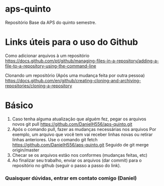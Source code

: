 # aps-quinto
Repositório Base da APS do quinto semestre. 

# Links úteis para o uso do Github
Como adicionar arquivos à um repositório
https://docs.github.com/pt/github/managing-files-in-a-repository/adding-a-file-to-a-repository-using-the-command-line

Clonando um repositório (Após uma mudança feita por outra pessoa)
https://docs.github.com/en/github/creating-cloning-and-archiving-repositories/cloning-a-repository

# Básico
1. Caso tenha alguma atualização que alguém fez, pegar os arquivos novos
        git pull https://github.com/DanielH556/aps-quinto.git
2. Após o comando pull, fazer as mudanças necessárias nos arquivos
        Por exemplo, um arquivo que você tem vai receber linhas novas ou retirar linhas anteriores. 
        Use o comando
          git fetch https://github.com/DanielH556/aps-quinto.git
        Seguido de
          git merge origin/master
3. Checar se os arquivos estão nos conformes (mudanças feitas, etc)
4. Ao finalizar seu trabalho, enviar os arquivos (dar commit) para o repositório no github (seguir o passo a passo do link).

### Quaisquer dúvidas, entrar em contato comigo (Daniel)
